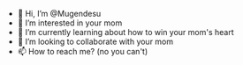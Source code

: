 - 👋 Hi, I’m @Mugendesu
- 👀 I’m interested in your mom
- 🌱 I’m currently learning about how to win your mom's heart
- 💞️ I’m looking to collaborate with your mom
- 📫 How to reach me? (no you can't) 

<!---
Mugendesu/Mugendesu is a ✨ special ✨ repository because its `README.md` (this file) appears on your GitHub profile.
You can click the Preview link to take a look at your changes.
--->
